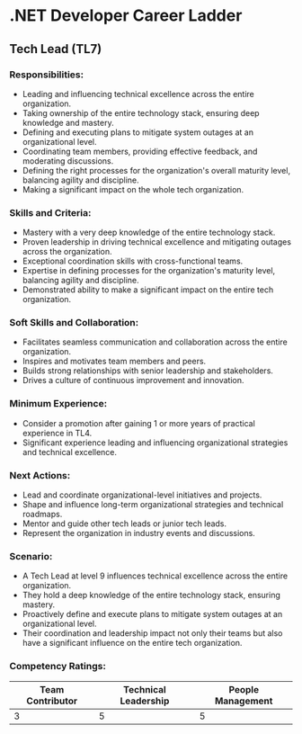 # .NET Developer Career Ladder

## Tech Lead (TL7)

### Responsibilities:
- Leading and influencing technical excellence across the entire organization.
- Taking ownership of the entire technology stack, ensuring deep knowledge and mastery.
- Defining and executing plans to mitigate system outages at an organizational level.
- Coordinating team members, providing effective feedback, and moderating discussions.
- Defining the right processes for the organization's overall maturity level, balancing agility and discipline.
- Making a significant impact on the whole tech organization.

### Skills and Criteria:
- Mastery with a very deep knowledge of the entire technology stack.
- Proven leadership in driving technical excellence and mitigating outages across the organization.
- Exceptional coordination skills with cross-functional teams.
- Expertise in defining processes for the organization's maturity level, balancing agility and discipline.
- Demonstrated ability to make a significant impact on the entire tech organization.

### Soft Skills and Collaboration:
- Facilitates seamless communication and collaboration across the entire organization.
- Inspires and motivates team members and peers.
- Builds strong relationships with senior leadership and stakeholders.
- Drives a culture of continuous improvement and innovation.

### Minimum Experience:
- Consider a promotion after gaining 1 or more years of practical experience in TL4.
- Significant experience leading and influencing organizational strategies and technical excellence.

### Next Actions:
- Lead and coordinate organizational-level initiatives and projects.
- Shape and influence long-term organizational strategies and technical roadmaps.
- Mentor and guide other tech leads or junior tech leads.
- Represent the organization in industry events and discussions.

### Scenario:
- A Tech Lead at level 9 influences technical excellence across the entire organization.
- They hold a deep knowledge of the entire technology stack, ensuring mastery.
- Proactively define and execute plans to mitigate system outages at an organizational level.
- Their coordination and leadership impact not only their teams but also have a significant influence on the entire tech organization.

### Competency Ratings:
| Team Contributor | Technical Leadership | People Management |
| ---------------- | -------------------- | ----------------- |
|         3        |          5           |         5         |